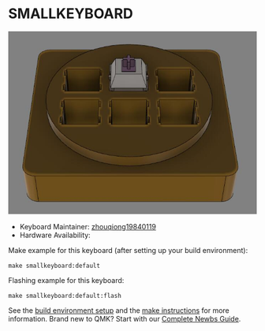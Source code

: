 # SMALLKEYBOARD

![](https://github.com/zhouqiong19840119/MacroKeyboard-little/blob/main/Small%20(1).jpg)

* Keyboard Maintainer: [zhouqiong19840119](https://github.com/zhouqiong19840119)
* Hardware Availability: 

Make example for this keyboard (after setting up your build environment):

    make smallkeyboard:default

Flashing example for this keyboard:

    make smallkeyboard:default:flash

See the [build environment setup](https://docs.qmk.fm/#/getting_started_build_tools) and the [make instructions](https://docs.qmk.fm/#/getting_started_make_guide) for more information. Brand new to QMK? Start with our [Complete Newbs Guide](https://docs.qmk.fm/#/newbs).
